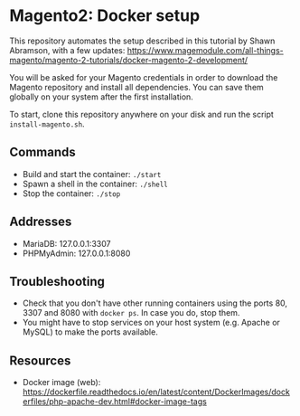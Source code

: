 # Magento2: Docker setup
This repository automates the setup described in this tutorial by Shawn Abramson, with a few updates: https://www.magemodule.com/all-things-magento/magento-2-tutorials/docker-magento-2-development/

You will be asked for your Magento credentials in order to download the Magento repository and install all dependencies. You can save them globally on your system after the first installation.

To start, clone this repository anywhere on your disk and run the script `install-magento.sh`.

## Commands
* Build and start the container: `./start`
* Spawn a shell in the container: `./shell`
* Stop the container: `./stop`

## Addresses
* MariaDB: 127.0.0.1:3307
* PHPMyAdmin: 127.0.0.1:8080

## Troubleshooting
* Check that you don't have other running containers using the ports 80, 3307 and 8080 with `docker ps`. In case you do, stop them.
* You might have to stop services on your host system (e.g. Apache or MySQL) to make the ports available.

## Resources
* Docker image (web): https://dockerfile.readthedocs.io/en/latest/content/DockerImages/dockerfiles/php-apache-dev.html#docker-image-tags
